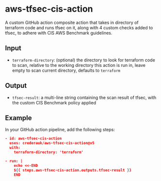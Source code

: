 # aws-tfsec-cis-action

A custom GitHub action composite action that takes in directory of terraform code and runs tfsec on it, along with 4 custom checks added to tfsec, to adhere with CIS AWS Benchmark guidelines.

## Input
- `terraform-directory`: (optional) the directory to look for terraform code to scan, relative to the working directory this action is run in, leave empty to scan current directory, defaults to `terraform`

## Output
- `tfsec-result`: a multi-line string containing the scan result of tfsec, with the custom CIS Benchmark policy applied

## Example
In your GitHub action pipeline, add the following steps:
```json
- id: aws-tfsec-cis-action
  uses: crederauk/aws-tfsec-cis-action@v5
  with:
    terraform-directory: 'terraform'

- run: |
    echo <<-END
    ${{ steps.aws-tfsec-cis-action.outputs.tfsec-result }}
    END
```